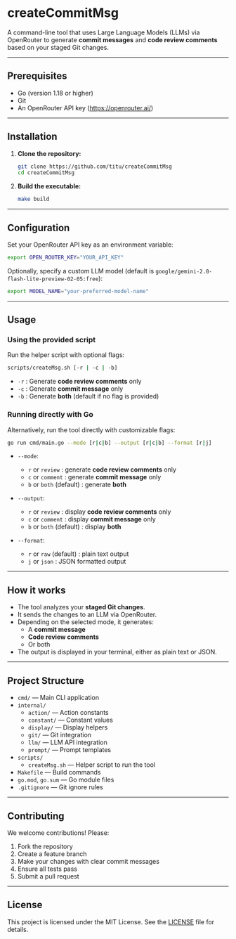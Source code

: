 # createCommitMsg

A command-line tool that uses Large Language Models (LLMs) via OpenRouter to generate **commit messages** and **code review comments** based on your staged Git changes.

---

## Prerequisites

- Go (version 1.18 or higher)
- Git
- An OpenRouter API key (https://openrouter.ai/)

---

## Installation

1. **Clone the repository:**

   ```bash
   git clone https://github.com/titu/createCommitMsg
   cd createCommitMsg
   ```

2. **Build the executable:**

   ```bash
   make build
   ```

---

## Configuration

Set your OpenRouter API key as an environment variable:

```bash
export OPEN_ROUTER_KEY="YOUR_API_KEY"
```

Optionally, specify a custom LLM model (default is `google/gemini-2.0-flash-lite-preview-02-05:free`):

```bash
export MODEL_NAME="your-preferred-model-name"
```

---

## Usage

### Using the provided script

Run the helper script with optional flags:

```bash
scripts/createMsg.sh [-r | -c | -b]
```

- `-r` : Generate **code review comments** only
- `-c` : Generate **commit message** only
- `-b` : Generate **both** (default if no flag is provided)

### Running directly with Go

Alternatively, run the tool directly with customizable flags:

```bash
go run cmd/main.go --mode [r|c|b] --output [r|c|b] --format [r|j]
```

- `--mode`:

  - `r` or `review` : generate **code review comments** only
  - `c` or `comment` : generate **commit message** only
  - `b` or `both` (default) : generate **both**

- `--output`:

  - `r` or `review` : display **code review comments** only
  - `c` or `comment` : display **commit message** only
  - `b` or `both` (default) : display **both**

- `--format`:
  - `r` or `raw` (default) : plain text output
  - `j` or `json` : JSON formatted output

---

## How it works

- The tool analyzes your **staged Git changes**.
- It sends the changes to an LLM via OpenRouter.
- Depending on the selected mode, it generates:
  - A **commit message**
  - **Code review comments**
  - Or both
- The output is displayed in your terminal, either as plain text or JSON.

---

## Project Structure

- `cmd/` — Main CLI application
- `internal/`
  - `action/` — Action constants
  - `constant/` — Constant values
  - `display/` — Display helpers
  - `git/` — Git integration
  - `llm/` — LLM API integration
  - `prompt/` — Prompt templates
- `scripts/`
  - `createMsg.sh` — Helper script to run the tool
- `Makefile` — Build commands
- `go.mod`, `go.sum` — Go module files
- `.gitignore` — Git ignore rules

---

## Contributing

We welcome contributions! Please:

1. Fork the repository
2. Create a feature branch
3. Make your changes with clear commit messages
4. Ensure all tests pass
5. Submit a pull request

---

## License

This project is licensed under the MIT License. See the [LICENSE](LICENSE) file for details.
